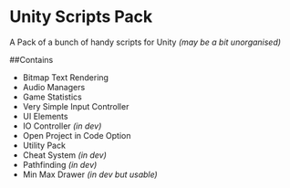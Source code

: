# Unity Scripts Pack
A Pack of a bunch of handy scripts for Unity *(may be a bit unorganised)*

##Contains
 - Bitmap Text Rendering
 - Audio Managers
 - Game Statistics
 - Very Simple Input Controller
 - UI Elements
 - IO Controller *(in dev)*
 - Open Project in Code Option
 - Utility Pack
 - Cheat System *(in dev)*
 - Pathfinding *(in dev)*
 - Min Max Drawer *(in dev but usable)*
